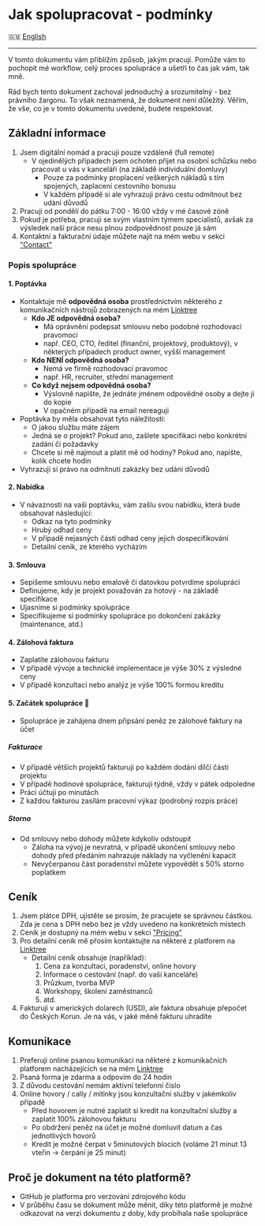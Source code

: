 # Jak spolupracovat - podmínky

🇬🇧 [English](../en/WAY_OF_WORKING_TOGETHER.md)

---

V tomto dokumentu vám přiblížím způsob, jakým pracuji. Pomůže vám to pochopit mé workflow, celý proces spolupráce a ušetří to čas jak vám, tak mně.

Rád bych tento dokument zachoval jednoduchý a srozumitelný - bez právního žargonu. To však neznamená, že dokument není důležitý. Věřím, že vše, co je v tomto dokumentu uvedené, budete respektovat.

## Základní informace

1. Jsem digitální nomád a pracuji pouze vzdáleně (full remote)
   - V ojedinělých případech jsem ochoten přijet na osobní schůzku nebo pracovat u vás v kanceláři (na základě individuální domluvy)
     - Pouze za podmínky proplacení veškerých nákladů s tím spojených, zaplacení cestovního bonusu
     - V každém případě si ale vyhrazuji právo cestu odmítnout bez udání důvodů
2. Pracuji od pondělí do pátku 7:00 - 16:00 vždy v mé časové zóně
3. Pokud je potřeba, pracuji se svým vlastním týmem specialistů, avšak za výsledek naší práce nesu plnou zodpovědnost pouze já sám
4. Kontaktní a fakturační údaje můžete najít na mém webu v sekci ["Contact"](https://stefanprokop.dev/#contact)

### Popis spolupráce

#### 1. Poptávka

- Kontaktuje mě **odpovědná osoba** prostřednictvím některého z komunikačních nástrojů zobrazených na mém [Linktree](https://linktr.ee/stefanprokopdev)
    - **Kdo JE odpovědná osoba?**
      - Má oprávnění podepsat smlouvu nebo podobné rozhodovací pravomoci
      - např. CEO, CTO, ředitel (finanční, projektový, produktový), v některých případech product owner, vyšší management
    - **Kdo NENÍ odpovědná osoba?**
      - Nemá ve firmě rozhodovací pravomoc
      - např. HR, recruiter, střední management
    - **Co když nejsem odpovědná osoba?**
      - Výslovně napište, že jednáte jménem odpovědné osoby a dejte ji do kopie
      - V opačném případě na email nereaguji
- Poptávka by měla obsahovat tyto náležitosti:
  - O jakou službu máte zájem
  - Jedná se o projekt? Pokud ano, zašlete specifikaci nebo konkrétní zadání či požadavky
  - Chcete si mě najmout a platit mě od hodiny? Pokud ano, napište, kolik chcete hodin
- Vyhrazuji si právo na odmítnutí zakázky bez udání důvodů

#### 2. Nabídka

- V návaznosti na vaši poptávku, vám zašlu svou nabídku, která bude obsahovat následující:
  - Odkaz na tyto podmínky
  - Hrubý odhad ceny
  - V případě nejasných částí odhad ceny jejich dospecifikování
  - Detailní ceník, ze kterého vycházím

#### 3. Smlouva

- Sepíšeme smlouvu nebo emalově či datovkou potvrdíme spolupráci
- Definujeme, kdy je projekt považován za hotový - na základě specifikace
- Ujasníme si podmínky spolupráce
- Specifikujeme si podmínky spolupráce po dokončení zakázky (maintenance, atd.)

#### 4. Zálohová faktura

- Zaplatíte zálohovou fakturu
- V případě vývoje a technické implementace je výše 30% z výsledné ceny
- V případě konzultací nebo analýz je výše 100% formou kreditu

#### 5. Začátek spolupráce :tada:

- Spolupráce je zahájena dnem připsání peněz ze zálohové faktury na účet

##### Fakturace

- V případě větších projektů fakturuji po každém dodání dílčí části projektu
- V případě hodinové spolupráce, fakturuji týdně, vždy v pátek odpoledne
- Práci účtuji po minutách
- Z každou fakturou zasílám pracovní výkaz (podrobný rozpis práce)

##### Storno

- Od smlouvy nebo dohody můžete kdykoliv odstoupit
  - Záloha na vývoj je nevratná, v případě ukončení smlouvy nebo dohody před předáním nahrazuje náklady na vyčlenění kapacit
  - Nevyčerpanou část poradenství můžete vypovědět s 50% storno poplatkem

## Ceník

1. Jsem plátce DPH, ujistěte se prosím, že pracujete se správnou částkou. Zda je cena s DPH nebo bez je vždy uvedeno na konkrétních místech
2. Ceník je dostupný na mém webu v sekci ["Pricing"](https://stefanprokop.dev/#pricing)
3. Pro detailní ceník mě přosím kontaktujte na některé z platforem na [Linktree](https://linktr.ee/stefanprokopdev)
   - Detailní ceník obsahuje (například):
     1. Cena za konzultaci, poradenství, online hovory
     2. Informace o cestování (např. do vaší kanceláře)
     3. Průzkum, tvorba MVP
     4. Workshopy, školení zaměstnanců
     5. atd.
4. Fakturuji v amerických dolarech (USD), ale faktura obsahuje přepočet do Českých Korun. Je na vás, v jaké měně fakturu uhradíte

## Komunikace

1. Preferuji online psanou komunikaci na některé z komunikačních platforem nacházejících se na mém [Linktree](https://linktr.ee/stefanprokopdev)
2. Psaná forma je zdarma a odpovím do 24 hodin
3. Z důvodu cestování nemám aktivní telefonní číslo
4. Online hovory / cally / mítinky jsou konzultační služby v jakémkoliv případě
   - Před hovorem je nutné zaplatit si kredit na konzultační služby a zaplatit 100% zálohovou fakturu
   - Po obdržení peněz na účet je možné domluvit datum a čas jednotlivých hovorů
   - Kredit je možné čerpat v 5minutových blocích (voláme 21 minut 13 vteřin -> čerpání je 25 minut)

## Proč je dokument na této platformě?

- GitHub je platforma pro verzování zdrojového kódu
- V průběhu času se dokument může měnit, díky této platformě je možné odkazovat na verzi dokumentu z doby, kdy probíhala naše spolupráce
